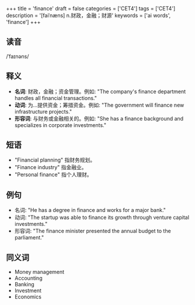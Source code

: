 +++
title = 'finance'
draft = false
categories = ['CET4']
tags = ['CET4']
description = '[faiˈnæns] n.财政，金融；财源'
keywords = ['ai words', 'finance']
+++

## 读音
/ˈfaɪnəns/

## 释义
- **名词**: 财政，金融；资金管理。例如: "The company's finance department handles all financial transactions."
- **动词**: 为...提供资金；筹措资金。例如: "The government will finance new infrastructure projects."
- **形容词**: 与财务或金融相关的。例如: "She has a finance background and specializes in corporate investments."

## 短语
- "Financial planning" 指财务规划。
- "Finance industry" 指金融业。
- "Personal finance" 指个人理财。

## 例句
- 名词: "He has a degree in finance and works for a major bank."
- 动词: "The startup was able to finance its growth through venture capital investments."
- 形容词: "The finance minister presented the annual budget to the parliament."

## 同义词
- Money management
- Accounting
- Banking
- Investment
- Economics
